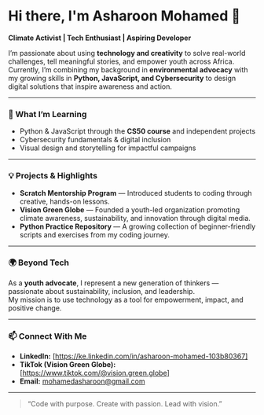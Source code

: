 # Hi there, I'm Asharoon Mohamed 👋

**Climate Activist | Tech Enthusiast | Aspiring Developer**

I’m passionate about using **technology and creativity** to solve real-world challenges, tell meaningful stories, and empower youth across Africa.  
Currently, I’m combining my background in **environmental advocacy** with my growing skills in **Python, JavaScript, and Cybersecurity** to design digital solutions that inspire awareness and action.

---

### 🌱 What I’m Learning
- Python & JavaScript through the **CS50 course** and independent projects  
- Cybersecurity fundamentals & digital inclusion  
- Visual design and storytelling for impactful campaigns  

---

### 💡 Projects & Highlights
- **Scratch Mentorship Program** — Introduced students to coding through creative, hands-on lessons.  
- **Vision Green Globe** — Founded a youth-led organization promoting climate awareness, sustainability, and innovation through digital media.  
- **Python Practice Repository** — A growing collection of beginner-friendly scripts and exercises from my coding journey.  

---

### 🌍 Beyond Tech
As a **youth advocate**, I represent a new generation of thinkers — passionate about sustainability, inclusion, and leadership.  
My mission is to use technology as a tool for empowerment, impact, and positive change.

---

### 📫 Connect With Me
- **LinkedIn:** [https://ke.linkedin.com/in/asharoon-mohamed-103b80367]  
- **TikTok (Vision Green Globe):** [https://www.tiktok.com/@vision.green.globe]  
- **Email:** mohamedasharoon@gmail.com  

---

> “Code with purpose. Create with passion. Lead with vision.”
